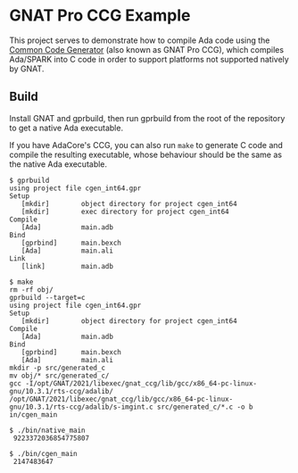 GNAT Pro CCG Example
====================

This project serves to demonstrate how to compile Ada code using the [Common Code Generator](https://docs.adacore.com/live/wave/gnat-ccg/html/gnatccg_ug/gnat_ccg/gnat_ccg.html) (also known as GNAT Pro CCG), which compiles Ada/SPARK into C code in order to support platforms not supported natively by GNAT.

Build
-----

Install GNAT and gprbuild, then run gprbuild from the root of the repository to get a native Ada executable.

If you have AdaCore's CCG, you can also run `make` to generate C code and compile the resulting executable, whose behaviour should be the same as the native Ada executable.

```
$ gprbuild
using project file cgen_int64.gpr
Setup
   [mkdir]        object directory for project cgen_int64
   [mkdir]        exec directory for project cgen_int64
Compile
   [Ada]          main.adb
Bind
   [gprbind]      main.bexch
   [Ada]          main.ali
Link
   [link]         main.adb

$ make
rm -rf obj/
gprbuild --target=c
using project file cgen_int64.gpr
Setup
   [mkdir]        object directory for project cgen_int64
Compile
   [Ada]          main.adb
Bind
   [gprbind]      main.bexch
   [Ada]          main.ali
mkdir -p src/generated_c
mv obj/* src/generated_c/
gcc -I/opt/GNAT/2021/libexec/gnat_ccg/lib/gcc/x86_64-pc-linux-gnu/10.3.1/rts-ccg/adalib/ /opt/GNAT/2021/libexec/gnat_ccg/lib/gcc/x86_64-pc-linux-gnu/10.3.1/rts-ccg/adalib/s-imgint.c src/generated_c/*.c -o b
in/cgen_main

$ ./bin/native_main 
 9223372036854775807

$ ./bin/cgen_main 
 2147483647
```
